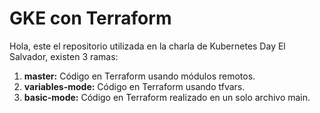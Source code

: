 # GKE con Terraform

Hola, este el repositorio utilizada en la charla de Kubernetes Day El Salvador, existen 3 ramas:

 1. **master:** Código en Terraform usando módulos remotos.
 2. **variables-mode:** Código en Terraform usando tfvars.
 3. **basic-mode:** Código en Terraform realizado en un solo archivo main.
